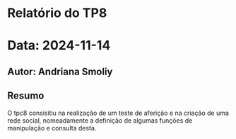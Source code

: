 # Relatório do TP8
# Data: 2024-11-14
## Autor: Andriana Smoliy
## Resumo
O tpc8 consisitiu na realização de um teste de aferição e na criação de uma rede social, nomeadamente a definição de algumas funções de manipulação e consulta desta.
